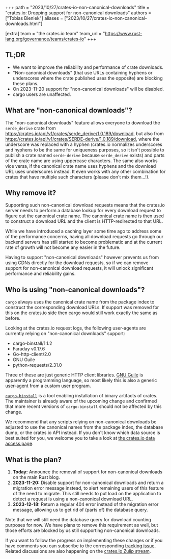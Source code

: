 +++
path = "2023/10/27/crates-io-non-canonical-downloads"
title = "crates.io: Dropping support for non-canonical downloads"
authors = ["Tobias Bieniek"]
aliases = ["2023/10/27/crates-io-non-canonical-downloads.html"]

[extra]
team = "the crates.io team"
team_url = "https://www.rust-lang.org/governance/teams/crates-io"
+++

## TL;DR

- We want to improve the reliability and performance of crate downloads.
- "Non-canonical downloads" (that use URLs containing hyphens or underscores where the crate published uses the opposite) are blocking these plans.
- On 2023-11-20 support for "non-canonical downloads" will be disabled.
- cargo users are unaffected.

## What are "non-canonical downloads"?

The "non-canonical downloads" feature allows everyone to download the `serde_derive` crate from <https://crates.io/api/v1/crates/serde_derive/1.0.189/download>, but also from <https://crates.io/api/v1/crates/SERDE-derive/1.0.189/download>, where the underscore was replaced with a hyphen (crates.io normalizes underscores and hyphens to be the same for uniqueness purposes, so it isn't possible to publish a crate named `serde-derive` because `serde_derive` exists) and parts of the crate name are using uppercase characters. The same also works vice versa, if the canonical crate name uses hyphens and the download URL uses underscores instead. It even works with any other combination for crates that have multiple such characters (please don't mix them…!).

## Why remove it?

Supporting such non-canonical download requests means that the crates.io server needs to perform a database lookup for every download request to figure out the canonical crate name. The canonical crate name is then used to construct a download URL and the client is HTTP-redirected to that URL.

While we have introduced a caching layer some time ago to address some of the performance concerns, having all download requests go through our backend servers has still started to become problematic and at the current rate of growth will not become any easier in the future.

Having to support "non-canonical downloads" however prevents us from using CDNs directly for the download requests, so if we can remove support for non-canonical download requests, it will unlock significant performance and reliability gains.

## Who is using "non-canonical downloads"?

`cargo` always uses the canonical crate name from the package index to construct the corresponding download URLs. If support was removed for this on the crates.io side then cargo would still work exactly the same as before.

Looking at the crates.io request logs, the following user-agents are currently relying on "non-canonical downloads" support:

- cargo-binstall/1.1.2
- Faraday v0.17.6
- Go-http-client/2.0
- GNU Guile
- python-requests/2.31.0

Three of these are just generic HTTP client libraries. [GNU Guile](https://www.gnu.org/software/guile/) is apparently a programming language, so most likely this is also a generic user-agent from a custom user program.

[`cargo-binstall`](https://github.com/cargo-bins/cargo-binstall) is a tool enabling installation of binary artifacts of crates. The maintainer is already aware of the upcoming change and confirmed that more recent versions of `cargo-binstall` should not be affected by this change.

We recommend that any scripts relying on non-canonical downloads be adjusted to use the canonical names from the package index, the database dump, or the crates.io API instead. If you don't know which data source is best suited for you, we welcome you to take a look at [the crates.io data access page](https://crates.io/data-access).

## What is the plan?

1. **Today:** Announce the removal of support for non-canonical downloads on the main Rust blog.
2. **2023-11-20:** Disable support for non-canonical downloads and return a migration error message instead, to alert remaining users of this feature of the need to migrate. This still needs to put load on the application to detect a request is using a non-canonical download URL.
3. **2023-12-18:** Return a regular 404 error instead of the migration error message, allowing us to get rid of (parts of) the database query.

Note that we will still need the database query for download counting purposes for now. We have plans to remove this requirement as well, but those efforts are blocked by us still supporting non-canonical downloads.

If you want to follow the progress on implementing these changes or if you have comments you can subscribe to the corresponding [tracking issue](https://github.com/rust-lang/crates.io/issues/7341). Related discussions are also happening on the [crates.io Zulip stream](https://rust-lang.zulipchat.com/#narrow/stream/318791-t-crates-io/topic/non-canonical.20downloads).
